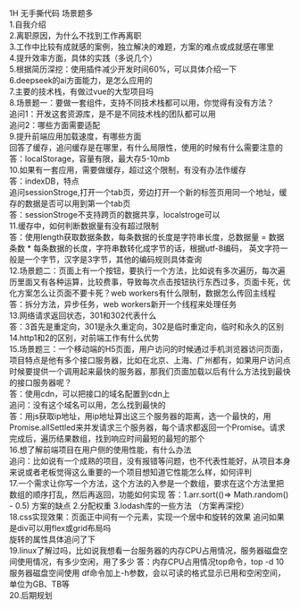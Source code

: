 1H 无手撕代码 场景题多  
1.自我介绍   
2.离职原因，为什么不找到工作再离职  
3.工作中比较有成就感的案例，独立解决的难题，方案的难点或成就感在哪里  
4.提升效率方面，具体的实践（多说几个）  
5.根据简历深挖：使用插件减少开发时间60%，可以具体介绍一下  
6.deepseek的ai方面能力，是怎么应用的  
7.主要的技术栈，有做过vue的大型项目吗  
8.场景题一：要做一套组件，支持不同技术栈都可以用，你觉得有没有方法？  
追问1：开发这套资源库，是不是不同技术栈的团队都可以用  
追问2：哪些方面需要适配  
9.提升前端应用加载速度，有哪些方面  
回答了缓存，追问缓存是在哪里，有什么局限性，使用的时候有什么需要注意的  
答：localStorage，容量有限，最大存5-10mb  
10.如果有一套应用，需要做缓存，超过这个限制，有没有办法作缓存  
答：indexDB，特点  
追问sessionStroge,打开一个tab页，旁边打开一个新的标签页用同一个地址，缓存的数据是否可以用到第一个tab页  
答：sessionStroge不支持跨页的数据共享，localstroge可以  
11.缓存中，如何判断数据量有没有超过限制  
答：使用length获取数据条数，每条数据的长度是字符串长度，总数据量 = 数据条数 * 每条数据的长度，字符串数转化成字节的话，根据utf-8编码，
英文字符一般是一个字节，汉字是3字节，其他的编码规则具体查询  
12.场景题二：页面上有一个按钮，要执行一个方法，比如说有多次遍历，每次遍历里面又有各种运算，比较费事，导致每次点击按钮执行东西过多，页面卡死，优化方案怎么让页面不要卡死？web workers有什么限制，数据怎么传回主线程  
答：拆分方法，异步任务，web workers新开一个线程来处理任务  
13.网络请求返回状态，301和302代表什么  
答：3首先是重定向，301是永久重定向，302是临时重定向，临时和永久的区别  
14.http1和2的区别，对前端工作有什么优势  
15.场景题三：一个移动端的H5页面，用户访问的时候通过手机浏览器访问页面，项目特点是他有多个接口服务器，比如在北京、上海、广州都有，如果用户访问点时候要提供一个调用起来最快的服务器，那我们页面加载以后有什么方法找到最快的接口服务器呢？  
答：使用cdn，可以把接口的域名配置到cdn上  
追问：没有这个域名可以用，怎么找到最快的  
答：用js获取ip地址，用ip地址算出这三个服务器的距离，选一个最快的，用Promise.allSettled来并发请求三个服务器，每个请求都返回一个Promise。请求完成后，遍历结果数组，找到响应时间最短的最短的那个  
16.想了解前端项目在用户侧的使用性能，有什么办法  
追问：比如说有一个成熟的项目，没有报错等问题，也不代表性能好，从项目本身来说或者老板觉得这么重要的一个项目想知道它性能怎么样，如何评判   
17.一个需求让你写一个方法，这个方法的入参是一个数组，要求在这个方法里把数组的顺序打乱，然后再返回，功能如何实现
答：1.arr.sort(()=> Math.random() - 0.5) 方案的缺点
2.分配权重
3.lodash库的一些方法 （方案再深挖）  
18.css实现效果：页面正中间有一个元素，实现一个居中和旋转的效果
追问如果是div可以用flex或grid布局吗  
旋转的属性具体追问了下  
19.linux了解过吗，比如说我想看一台服务器的内存CPU占用情况，服务器磁盘空间使用情况，有多少空闲，用了多少
答：内存CPU占用情况top命令，top -d 10  
服务器磁盘空间使用 df命令加上-h参数，会以可读的格式显示已用和空闲空间，单位为GB、TB等  
20.后期规划


